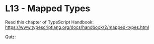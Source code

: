 # L13 - Mapped Types

Read this chapter of TypeScript Handbook: https://www.typescriptlang.org/docs/handbook/2/mapped-types.html

Quiz:
